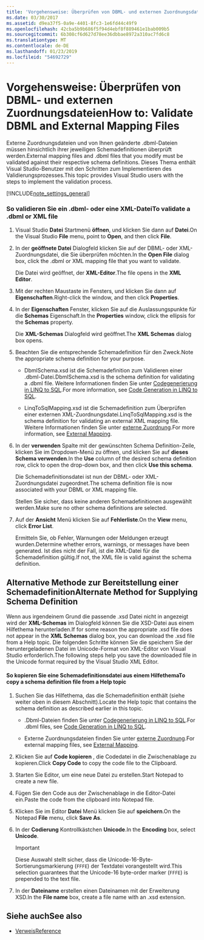 ```yaml
---
title: 'Vorgehensweise: Überprüfen von DBML- und externen Zuordnungsdateien'
ms.date: 03/30/2017
ms.assetid: d9ea37f5-0a9e-4401-8fc3-1e6fd44c49f9
ms.openlocfilehash: 42cba5b9b686f5f94d4ebf8f889461e1bab009b5
ms.sourcegitcommit: 6b308cf6d627d78ee36dbbae8972a310ac7fd6c8
ms.translationtype: MT
ms.contentlocale: de-DE
ms.lasthandoff: 01/23/2019
ms.locfileid: "54692729"
---
```

# <a name="how-to-validate-dbml-and-external-mapping-files"></a><span data-ttu-id="1912b-102">Vorgehensweise: Überprüfen von DBML- und externen Zuordnungsdateien</span><span class="sxs-lookup"><span data-stu-id="1912b-102">How to: Validate DBML and External Mapping Files</span></span>
<span data-ttu-id="1912b-103">Externe Zuordnungsdateien und von Ihnen geänderte .dbml-Dateien müssen hinsichtlich ihrer jeweiligen Schemadefinitionen überprüft werden.</span><span class="sxs-lookup"><span data-stu-id="1912b-103">External mapping files and .dbml files that you modify must be validated against their respective schema definitions.</span></span> <span data-ttu-id="1912b-104">Dieses Thema enthält Visual Studio-Benutzer mit den Schritten zum Implementieren des Validierungsprozesses.</span><span class="sxs-lookup"><span data-stu-id="1912b-104">This topic provides Visual Studio users with the steps to implement the validation process.</span></span>  
  
 [!INCLUDE[note_settings_general](../../../../../../includes/note-settings-general-md.md)]  
  
### <a name="to-validate-a-dbml-or-xml-file"></a><span data-ttu-id="1912b-105">So validieren Sie ein .dbml- oder eine XML-Datei</span><span class="sxs-lookup"><span data-stu-id="1912b-105">To validate a .dbml or XML file</span></span>  
  
1.  <span data-ttu-id="1912b-106">Visual Studio **Datei** Startmenü **öffnen**, und klicken Sie dann auf **Datei**.</span><span class="sxs-lookup"><span data-stu-id="1912b-106">On the Visual Studio **File** menu, point to **Open**, and then click **File**.</span></span>  
  
2.  <span data-ttu-id="1912b-107">In der **geöffnete Datei** Dialogfeld klicken Sie auf der DBML- oder XML-Zuordnungsdatei, die Sie überprüfen möchten.</span><span class="sxs-lookup"><span data-stu-id="1912b-107">In the **Open File** dialog box, click the .dbml or XML mapping file that you want to validate.</span></span>  
  
     <span data-ttu-id="1912b-108">Die Datei wird geöffnet, der **XML-Editor**.</span><span class="sxs-lookup"><span data-stu-id="1912b-108">The file opens in the **XML Editor**.</span></span>  
  
3.  <span data-ttu-id="1912b-109">Mit der rechten Maustaste im Fensters, und klicken Sie dann auf **Eigenschaften**.</span><span class="sxs-lookup"><span data-stu-id="1912b-109">Right-click the window, and then click **Properties**.</span></span>  
  
4.  <span data-ttu-id="1912b-110">In der **Eigenschaften** Fenster, klicken Sie auf die Auslassungspunkte für die **Schemas** Eigenschaft.</span><span class="sxs-lookup"><span data-stu-id="1912b-110">In the **Properties** window, click the ellipsis for the **Schemas** property.</span></span>  
  
     <span data-ttu-id="1912b-111">Die **XML-Schemas** Dialogfeld wird geöffnet.</span><span class="sxs-lookup"><span data-stu-id="1912b-111">The **XML Schemas** dialog box opens.</span></span>  
  
5.  <span data-ttu-id="1912b-112">Beachten Sie die entsprechende Schemadefinition für den Zweck.</span><span class="sxs-lookup"><span data-stu-id="1912b-112">Note the appropriate schema definition for your purpose.</span></span>  
  
    -   <span data-ttu-id="1912b-113">DbmlSchema.xsd ist die Schemadefinition zum Validieren einer .dbml-Datei.</span><span class="sxs-lookup"><span data-stu-id="1912b-113">DbmlSchema.xsd is the schema definition for validating a .dbml file.</span></span> <span data-ttu-id="1912b-114">Weitere Informationen finden Sie unter [Codegenerierung in LINQ to SQL](../../../../../../docs/framework/data/adonet/sql/linq/code-generation-in-linq-to-sql.md).</span><span class="sxs-lookup"><span data-stu-id="1912b-114">For more information, see [Code Generation in LINQ to SQL](../../../../../../docs/framework/data/adonet/sql/linq/code-generation-in-linq-to-sql.md).</span></span>  
  
    -   <span data-ttu-id="1912b-115">LinqToSqlMapping.xsd ist die Schemadefinition zum Überprüfen einer externen XML-Zuordnungsdatei.</span><span class="sxs-lookup"><span data-stu-id="1912b-115">LinqToSqlMapping.xsd is the schema definition for validating an external XML mapping file.</span></span> <span data-ttu-id="1912b-116">Weitere Informationen finden Sie unter [externe Zuordnung](../../../../../../docs/framework/data/adonet/sql/linq/external-mapping.md).</span><span class="sxs-lookup"><span data-stu-id="1912b-116">For more information, see [External Mapping](../../../../../../docs/framework/data/adonet/sql/linq/external-mapping.md).</span></span>  
  
6.  <span data-ttu-id="1912b-117">In der **verwenden** Spalte mit der gewünschten Schema Definition-Zeile, klicken Sie im Dropdown-Menü zu öffnen, und klicken Sie auf **dieses Schema verwenden**.</span><span class="sxs-lookup"><span data-stu-id="1912b-117">In the **Use** column of the desired schema definition row, click to open the drop-down box, and then click **Use this schema**.</span></span>  
  
     <span data-ttu-id="1912b-118">Die Schemadefinitionsdatei ist nun der DBML- oder XML-Zuordnungsdatei zugeordnet.</span><span class="sxs-lookup"><span data-stu-id="1912b-118">The schema definition file is now associated with your DBML or XML mapping file.</span></span>  
  
     <span data-ttu-id="1912b-119">Stellen Sie sicher, dass keine anderen Schemadefinitionen ausgewählt werden.</span><span class="sxs-lookup"><span data-stu-id="1912b-119">Make sure no other schema definitions are selected.</span></span>  
  
7.  <span data-ttu-id="1912b-120">Auf der **Ansicht** Menü klicken Sie auf **Fehlerliste**.</span><span class="sxs-lookup"><span data-stu-id="1912b-120">On the **View** menu, click **Error List**.</span></span>  
  
     <span data-ttu-id="1912b-121">Ermitteln Sie, ob Fehler, Warnungen oder Meldungen erzeugt wurden.</span><span class="sxs-lookup"><span data-stu-id="1912b-121">Determine whether errors, warnings, or messages have been generated.</span></span> <span data-ttu-id="1912b-122">Ist dies nicht der Fall, ist die XML-Datei für die Schemadefinition gültig.</span><span class="sxs-lookup"><span data-stu-id="1912b-122">If not, the XML file is valid against the schema definition.</span></span>  
  
## <a name="alternate-method-for-supplying-schema-definition"></a><span data-ttu-id="1912b-123">Alternative Methode zur Bereitstellung einer Schemadefinition</span><span class="sxs-lookup"><span data-stu-id="1912b-123">Alternate Method for Supplying Schema Definition</span></span>  
 <span data-ttu-id="1912b-124">Wenn aus irgendeinem Grund die passende .xsd Datei nicht in angezeigt wird der **XML-Schemas** im Dialogfeld können Sie die XSD-Datei aus einem Hilfethema herunterladen.</span><span class="sxs-lookup"><span data-stu-id="1912b-124">If for some reason the appropriate .xsd file does not appear in the **XML Schemas** dialog box, you can download the .xsd file from a Help topic.</span></span> <span data-ttu-id="1912b-125">Die folgenden Schritte können Sie die speichern Sie der heruntergeladenen Datei im Unicode-Format von XML-Editor von Visual Studio erforderlich.</span><span class="sxs-lookup"><span data-stu-id="1912b-125">The following steps help you save the downloaded file in the Unicode format required by the Visual Studio XML Editor.</span></span>  
  
#### <a name="to-copy-a-schema-definition-file-from-a-help-topic"></a><span data-ttu-id="1912b-126">So kopieren Sie eine Schemadefinitionsdatei aus einem Hilfethema</span><span class="sxs-lookup"><span data-stu-id="1912b-126">To copy a schema definition file from a Help topic</span></span>  
  
1.  <span data-ttu-id="1912b-127">Suchen Sie das Hilfethema, das die Schemadefinition enthält (siehe weiter oben in diesem Abschnitt).</span><span class="sxs-lookup"><span data-stu-id="1912b-127">Locate the Help topic that contains the schema definition as described earlier in this topic.</span></span>  
  
    -   <span data-ttu-id="1912b-128">.Dbml-Dateien finden Sie unter [Codegenerierung in LINQ to SQL](../../../../../../docs/framework/data/adonet/sql/linq/code-generation-in-linq-to-sql.md).</span><span class="sxs-lookup"><span data-stu-id="1912b-128">For .dbml files, see [Code Generation in LINQ to SQL](../../../../../../docs/framework/data/adonet/sql/linq/code-generation-in-linq-to-sql.md).</span></span>  
  
    -   <span data-ttu-id="1912b-129">Externe Zuordnungsdateien finden Sie unter [externe Zuordnung](../../../../../../docs/framework/data/adonet/sql/linq/external-mapping.md).</span><span class="sxs-lookup"><span data-stu-id="1912b-129">For external mapping files, see [External Mapping](../../../../../../docs/framework/data/adonet/sql/linq/external-mapping.md).</span></span>  
  
2.  <span data-ttu-id="1912b-130">Klicken Sie auf **Code kopieren** , die Codedatei in die Zwischenablage zu kopieren.</span><span class="sxs-lookup"><span data-stu-id="1912b-130">Click **Copy Code** to copy the code file to the Clipboard.</span></span>  
  
3.  <span data-ttu-id="1912b-131">Starten Sie Editor, um eine neue Datei zu erstellen.</span><span class="sxs-lookup"><span data-stu-id="1912b-131">Start Notepad to create a new file.</span></span>  
  
4.  <span data-ttu-id="1912b-132">Fügen Sie den Code aus der Zwischenablage in die Editor-Datei ein.</span><span class="sxs-lookup"><span data-stu-id="1912b-132">Paste the code from the clipboard into Notepad file.</span></span>  
  
5.  <span data-ttu-id="1912b-133">Klicken Sie im Editor **Datei** Menü klicken Sie auf **speichern**.</span><span class="sxs-lookup"><span data-stu-id="1912b-133">On the Notepad **File** menu, click **Save As**.</span></span>  
  
6.  <span data-ttu-id="1912b-134">In der **Codierung** Kontrollkästchen **Unicode**.</span><span class="sxs-lookup"><span data-stu-id="1912b-134">In the **Encoding** box, select **Unicode**.</span></span>  
  
    > [!IMPORTANT]
    >  <span data-ttu-id="1912b-135">Diese Auswahl stellt sicher, dass die Unicode-16-Byte-Sortierungsmarkierung (`FFFE`) der Textdatei vorangestellt wird.</span><span class="sxs-lookup"><span data-stu-id="1912b-135">This selection guarantees that the Unicode-16 byte-order marker (`FFFE`) is prepended to the text file.</span></span>  
  
7.  <span data-ttu-id="1912b-136">In der **Dateiname** erstellen einen Dateinamen mit der Erweiterung XSD.</span><span class="sxs-lookup"><span data-stu-id="1912b-136">In the **File name** box, create a file name with an .xsd extension.</span></span>  
  
## <a name="see-also"></a><span data-ttu-id="1912b-137">Siehe auch</span><span class="sxs-lookup"><span data-stu-id="1912b-137">See also</span></span>
- [<span data-ttu-id="1912b-138">Verweis</span><span class="sxs-lookup"><span data-stu-id="1912b-138">Reference</span></span>](../../../../../../docs/framework/data/adonet/sql/linq/reference.md)
